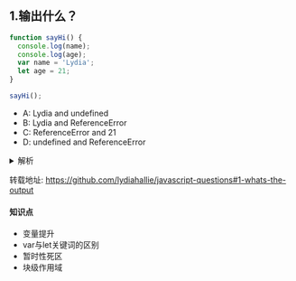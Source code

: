 ## 1.输出什么？
```javascript
function sayHi() {
  console.log(name);
  console.log(age);
  var name = 'Lydia';
  let age = 21;
}

sayHi();
```
+ A: Lydia and undefined
+ B: Lydia and ReferenceError
+ C: ReferenceError and 21
+ D: undefined and ReferenceError
<details>
<summary>解析</summary>
答案：D

解析：在这个函数中，我们第一次声明name这个变量使用的是var关键词。这就意味着这个变量进行了提升(在创建变量时，内存空间就已经设置)，此变量默认值为undefined,直到我们访问到定义到变量的那一行。我们还没有定义这个变量，就试图去打印name变量值，所以它仍旧是undefined。

使用let或者const关键词的变量，不像var，不会被初始化，不会有提升。在我们声明它之前，是不存在的。这称作“暂时性死区”。在它们被声明之前，我们进行变量的使用，js 会抛出一个ReferenceError的错误。
</details>


转载地址:
https://github.com/lydiahallie/javascript-questions#1-whats-the-output

#### 知识点
+ 变量提升
+ var与let关键词的区别
+ 暂时性死区
+ 块级作用域
